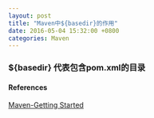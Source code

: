 ```yaml
---
layout: post
title: "Maven中${basedir}的作用"
date: 2016-05-04 15:32:00 +0800
categories: Maven
---
```


### ${basedir} 代表包含pom.xml的目录

#### References
[Maven-Getting Started](https://maven.apache.org/guides/getting-started/)

